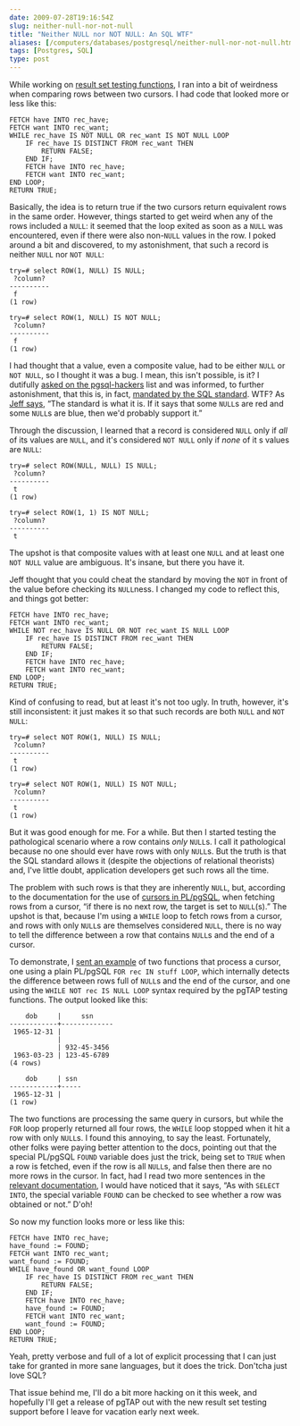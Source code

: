```yaml
--- 
date: 2009-07-28T19:16:54Z
slug: neither-null-nor-not-null
title: "Neither NULL nor NOT NULL: An SQL WTF"
aliases: [/computers/databases/postgresql/neither-null-nor-not-null.html]
tags: [Postgres, SQL]
type: post
---
```


While working on [result set testing functions], I ran into a bit of weirdness
when comparing rows between two cursors. I had code that looked more or less
like this:

    FETCH have INTO rec_have;
    FETCH want INTO rec_want;
    WHILE rec_have IS NOT NULL OR rec_want IS NOT NULL LOOP
        IF rec_have IS DISTINCT FROM rec_want THEN
            RETURN FALSE;
        END IF;
        FETCH have INTO rec_have;
        FETCH want INTO rec_want;
    END LOOP;
    RETURN TRUE;

Basically, the idea is to return true if the two cursors return equivalent rows
in the same order. However, things started to get weird when any of the rows
included a `NULL`: it seemed that the loop exited as soon as a `NULL` was
encountered, even if there were also non-`NULL` values in the row. I poked
around a bit and discovered, to my astonishment, that such a record is neither
`NULL` nor `NOT NULL`:

    try=# select ROW(1, NULL) IS NULL;
     ?column? 
    ----------
     f
    (1 row)

    try=# select ROW(1, NULL) IS NOT NULL;
     ?column? 
    ----------
     f
    (1 row)

I had thought that a value, even a composite value, had to be either `NULL` or
`NOT NULL`, so I thought it was a bug. I mean, this isn't possible, is it? I
dutifully [asked on the pgsql-hackers] list and was informed, to further
astonishment, that this is, in fact, [mandated by the SQL standard]. WTF? As
[Jeff says], “The standard is what it is. If it says that some `NULL`s are red
and some `NULL`s are blue, then we'd probably support it.”

Through the discussion, I learned that a record is considered `NULL` only if
*all* of its values are `NULL`, and it's considered `NOT NULL` only if *none* of
it s values are `NULL`:

    try=# select ROW(NULL, NULL) IS NULL;
     ?column? 
    ----------
     t
    (1 row)

    try=# select ROW(1, 1) IS NOT NULL;
     ?column? 
    ----------
     t

The upshot is that composite values with at least one `NULL` and at least one
`NOT NULL` value are ambiguous. It's insane, but there you have it.

Jeff thought that you could cheat the standard by moving the `NOT` in front of
the value before checking its `NULL`ness. I changed my code to reflect this, and
things got better:

    FETCH have INTO rec_have;
    FETCH want INTO rec_want;
    WHILE NOT rec_have IS NULL OR NOT rec_want IS NULL LOOP
        IF rec_have IS DISTINCT FROM rec_want THEN
            RETURN FALSE;
        END IF;
        FETCH have INTO rec_have;
        FETCH want INTO rec_want;
    END LOOP;
    RETURN TRUE;

Kind of confusing to read, but at least it's not too ugly. In truth, however,
it's still inconsistent: it just makes it so that such records are both `NULL`
and `NOT NULL`:

    try=# select NOT ROW(1, NULL) IS NULL;
     ?column? 
    ----------
     t
    (1 row)

    try=# select NOT ROW(1, NULL) IS NOT NULL;
     ?column? 
    ----------
     t
    (1 row)

But it was good enough for me. For a while. But then I started testing the
pathological scenario where a row contains *only* `NULL`s. I call it
pathological because no one should ever have rows with only `NULL`s. But the
truth is that the SQL standard allows it (despite the objections of relational
theorists) and, I've little doubt, application developers get such rows all the
time.

The problem with such rows is that they are inherently `NULL`, but, according to
the documentation for the use of [cursors in PL/pgSQL], when fetching rows from
a cursor, “if there is no next row, the target is set to `NULL`(s).” The upshot
is that, because I'm using a `WHILE` loop to fetch rows from a cursor, and rows
with only `NULL`s are themselves considered `NULL`, there is no way to tell the
difference between a row that contains `NULL`s and the end of a cursor.

To demonstrate, I [sent an example] of two functions that process a cursor, one
using a plain PL/pgSQL `FOR rec IN stuff LOOP`, which internally detects the
difference between rows full of `NULL`s and the end of the cursor, and one using
the `WHILE NOT rec IS NULL LOOP` syntax required by the pgTAP testing functions.
The output looked like this:

        dob     |     ssn
    ------------+-------------
     1965-12-31 |
                |
                | 932-45-3456
     1963-03-23 | 123-45-6789
    (4 rows)

        dob     | ssn
    ------------+-----
     1965-12-31 |
    (1 row)

The two functions are processing the same query in cursors, but while the `FOR`
loop properly returned all four rows, the `WHILE` loop stopped when it hit a row
with only `NULL`s. I found this annoying, to say the least. Fortunately, other
folks were paying better attention to the docs, pointing out that the special
PL/pgSQL `FOUND` variable does just the trick, being set to `TRUE` when a row is
fetched, even if the row is all `NULL`s, and false then there are no more rows
in the cursor. In fact, had I read two more sentences in the [relevant
documentation], I would have noticed that it says, “As with `SELECT INTO`, the
special variable `FOUND` can be checked to see whether a row was obtained or
not.” D'oh!

So now my function looks more or less like this:

    FETCH have INTO rec_have;
    have_found := FOUND;
    FETCH want INTO rec_want;
    want_found := FOUND;
    WHILE have_found OR want_found LOOP
        IF rec_have IS DISTINCT FROM rec_want THEN
            RETURN FALSE;
        END IF;
        FETCH have INTO rec_have;
        have_found := FOUND;
        FETCH want INTO rec_want;
        want_found := FOUND;
    END LOOP;
    RETURN TRUE;

Yeah, pretty verbose and full of a lot of explicit processing that I can just
take for granted in more sane languages, but it does the trick. Don'tcha just
love SQL?

That issue behind me, I'll do a bit more hacking on it this week, and hopefully
I'll get a release of pgTAP out with the new result set testing support before I
leave for vacation early next week.

  [result set testing functions]: /computers/databases/postgresql/results_eq.html
    "Committed: pgTAP Result Set Assertion Functions"
  [asked on the pgsql-hackers]: http://archives.postgresql.org/pgsql-hackers/2009-07/msg01518.php
  [mandated by the SQL standard]: http://archives.postgresql.org/pgsql-hackers/2009-07/msg01525.php
  [Jeff says]: http://archives.postgresql.org/pgsql-hackers/2009-07/msg01588.php
  [cursors in PL/pgSQL]: http://www.postgresql.org/docs/8.4/static/plpgsql-cursors.html
  [sent an example]: http://archives.postgresql.org/pgsql-hackers/2009-07/msg01736.php
  [relevant documentation]: http://www.postgresql.org/docs/8.3/static/plpgsql-cursors.html#AEN44324
